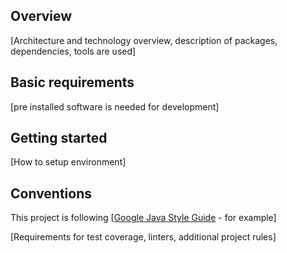 ## Overview

[Architecture and technology overview, description of packages, dependencies, tools are used]

## Basic requirements

[pre installed software is needed for development]

## Getting started

[How to setup environment]

## Conventions

This project is following [[Google Java Style Guide](https://google.github.io/styleguide/javaguide.html) - for example]

[Requirements for test coverage, linters, additional project rules]